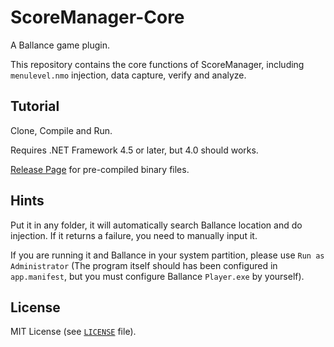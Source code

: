 # ScoreManager-Core

A Ballance game plugin.

This repository contains the core functions of ScoreManager, including `menulevel.nmo` injection, data capture, verify and analyze.

## Tutorial

Clone, Compile and Run.

Requires .NET Framework 4.5 or later, but 4.0 should works.

[Release Page](https://github.com/BearKidsTeam/ScoreManager-Core/releases) for pre-compiled binary files.

## Hints

Put it in any folder, it will automatically search Ballance location and do injection. If it returns a failure, you need to manually input it.

If you are running it and Ballance in your system partition, please use `Run as Administrator` (The program itself should has been configured in `app.manifest`, but you must configure Ballance `Player.exe` by yourself).

## License

MIT License (see [`LICENSE`](https://github.com/BearKidsTeam/ScoreManager-Core/blob/master/LICENSE) file).

